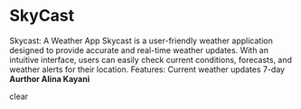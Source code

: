 # SkyCast
Skycast: A Weather App  Skycast is a user-friendly weather application designed to provide accurate and real-time weather updates. With an intuitive interface, users can easily check current conditions, forecasts, and weather alerts for their location.  Features: Current weather updates 7-day 
<br>
<b>Aurthor Alina Kayani</b>
<p></p>
clear